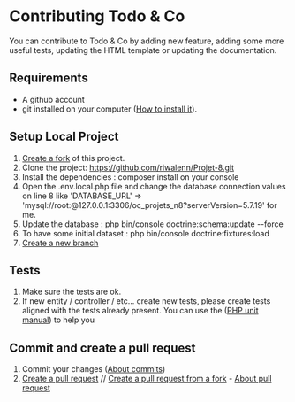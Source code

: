 # Contributing Todo & Co

You can contribute to Todo & Co by adding new feature, adding some more useful tests, updating the HTML template or updating the documentation.

## Requirements
*   A github account
*   git installed on your computer ([How to install it](https://docs.github.com/en/get-started/quickstart/set-up-git)).

## Setup Local Project
1.  [Create a fork](https://docs.github.com/en/get-started/quickstart/fork-a-repo) of this project.
2.  Clone the project: https://github.com/riwalenn/Projet-8.git
3.  Install the dependencies : composer install on your console
4.  Open the .env.local.php file and change the database connection values on line 8 like 'DATABASE_URL' => 'mysql://root:@127.0.0.1:3306/oc_projets_n8?serverVersion=5.7.19' for me.
5.  Update the database : php bin/console doctrine:schema:update --force
6.  To have some initial dataset : php bin/console doctrine:fixtures:load
7.  [Create a new branch](https://docs.github.com/en/github/collaborating-with-pull-requests/proposing-changes-to-your-work-with-pull-requests/creating-and-deleting-branches-within-your-repository)

## Tests
1.  Make sure the tests are ok.
2.  If new entity / controller / etc... create new tests, please create tests aligned with the tests already present. You can use the ([PHP unit manual](https://phpunit.readthedocs.io/fr/latest/index.html)) to help you

## Commit and create a pull request
1.  Commit your changes ([About commits](https://docs.github.com/en/github/committing-changes-to-your-project/creating-and-editing-commits/about-commits))
2.  [Create a pull request](https://docs.github.com/en/github/collaborating-with-pull-requests/proposing-changes-to-your-work-with-pull-requests/creating-a-pull-request) // [Create a pull request from a fork](https://docs.github.com/en/github/collaborating-with-pull-requests/proposing-changes-to-your-work-with-pull-requests/creating-a-pull-request-from-a-fork) - [About pull request](https://docs.github.com/en/github/collaborating-with-pull-requests/proposing-changes-to-your-work-with-pull-requests/about-pull-requests)
